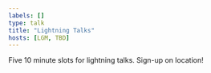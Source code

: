 ```yaml
---
labels: []
type: talk
title: "Lightning Talks"
hosts: [LGM, TBD]
---
```


Five 10 minute slots for lightning talks. Sign-up on location!
